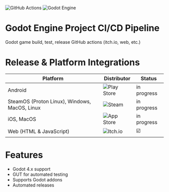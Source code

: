 ![GitHub Actions](https://img.shields.io/badge/github%20actions-%232671E5.svg?style=for-the-badge&logo=githubactions&logoColor=white) ![Godot Engine](https://img.shields.io/badge/GODOT-%23FFFFFF.svg?style=for-the-badge&logo=godot-engine)

# Godot Engine Project CI/CD Pipeline

Godot game build, test, release GitHub actions (itch.io, web, etc.)

# Release & Platform Integrations

| Platform | Distributor | Status |
| --- | --- | --- |
| Android | ![Play Store](https://img.shields.io/badge/Google_Play-414141?style=for-the-badge&logo=google-play&logoColor=white) | in progress |
| SteamOS (Proton Linux), Windows, MacOS, Linux | ![Steam](https://img.shields.io/badge/steam-%23000000.svg?style=for-the-badge&logo=steam&logoColor=white) | in progress |
| iOS, MacOS | ![App Store](https://img.shields.io/badge/App_Store-0D96F6?style=for-the-badge&logo=app-store&logoColor=white) | in progress |
| Web (HTML & JavaScript) | ![Itch.io](https://img.shields.io/badge/Itch-%23FF0B34.svg?style=for-the-badge&logo=Itch.io&logoColor=white) | ☑️ |

# Features

- Godot 4.x support
- GUT for automated testing
- Supports Godot addons
- Automated releases
